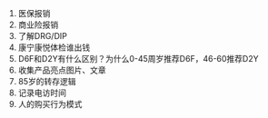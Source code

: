 1. 医保报销
2. 商业险报销
3. 了解DRG/DIP
4. 康宁康悦体检谁出钱
5. D6F和D2Y有什么区别？为什么0-45周岁推荐D6F，46-60推荐D2Y
6. 收集产品亮点图片、文章
7. 85岁的转存逻辑
8. 记录电访时间
9. 人的购买行为模式